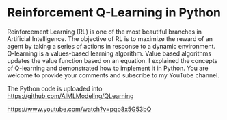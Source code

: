 # Reinforcement Q-Learning in Python

Reinforcement Learning (RL) is one of the most beautiful branches in Artificial Intelligence.
The objective of RL is to maximize the reward of an agent by taking a series of actions in response to a dynamic environment.
Q-learning is a values-based learning algorithm. Value based algorithms updates the value function based on an equation.
I explained the concepts of Q-learning and demonstrated how to implement it in Python.
You are welcome to provide your comments and subscribe to my YouTube channel.

The Python code is uploaded into https://github.com/AIMLModeling/QLearning

https://www.youtube.com/watch?v=pqp8x5G53bQ
